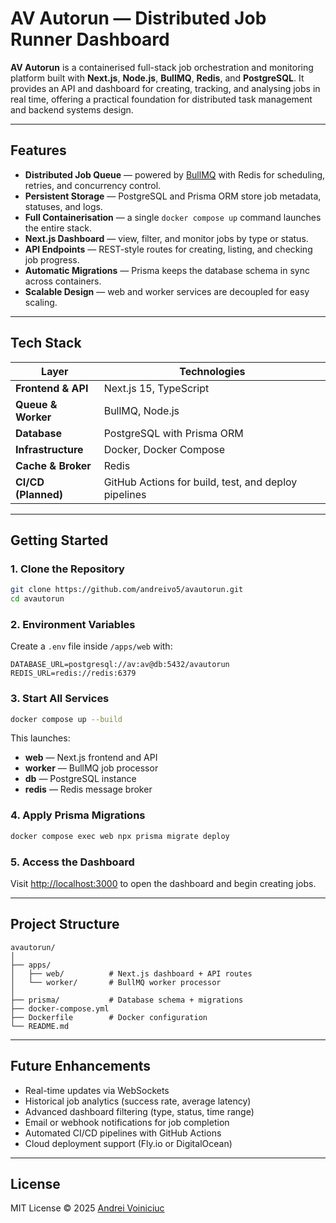 # AV Autorun — Distributed Job Runner Dashboard

**AV Autorun** is a containerised full-stack job orchestration and monitoring platform built with **Next.js**, **Node.js**, **BullMQ**, **Redis**, and **PostgreSQL**.
It provides an API and dashboard for creating, tracking, and analysing jobs in real time, offering a practical foundation for distributed task management and backend systems design.

---

## Features

* **Distributed Job Queue** — powered by [BullMQ](https://docs.bullmq.io/) with Redis for scheduling, retries, and concurrency control.
* **Persistent Storage** — PostgreSQL and Prisma ORM store job metadata, statuses, and logs.
* **Full Containerisation** — a single `docker compose up` command launches the entire stack.
* **Next.js Dashboard** — view, filter, and monitor jobs by type or status.
* **API Endpoints** — REST-style routes for creating, listing, and checking job progress.
* **Automatic Migrations** — Prisma keeps the database schema in sync across containers.
* **Scalable Design** — web and worker services are decoupled for easy scaling.

---

## Tech Stack

| Layer               | Technologies                                         |
| ------------------- | ---------------------------------------------------- |
| **Frontend & API**  | Next.js 15, TypeScript                               |
| **Queue & Worker**  | BullMQ, Node.js                                      |
| **Database**        | PostgreSQL with Prisma ORM                           |
| **Infrastructure**  | Docker, Docker Compose                               |
| **Cache & Broker**  | Redis                                                |
| **CI/CD (Planned)** | GitHub Actions for build, test, and deploy pipelines |

---

## Getting Started

### 1. Clone the Repository

```bash
git clone https://github.com/andreivo5/avautorun.git
cd avautorun
```

### 2. Environment Variables

Create a `.env` file inside `/apps/web` with:

```env
DATABASE_URL=postgresql://av:av@db:5432/avautorun
REDIS_URL=redis://redis:6379
```

### 3. Start All Services

```bash
docker compose up --build
```

This launches:

* **web** — Next.js frontend and API
* **worker** — BullMQ job processor
* **db** — PostgreSQL instance
* **redis** — Redis message broker

### 4. Apply Prisma Migrations

```bash
docker compose exec web npx prisma migrate deploy
```

### 5. Access the Dashboard

Visit [http://localhost:3000](http://localhost:3000) to open the dashboard and begin creating jobs.

---

## Project Structure

```
avautorun/
│
├── apps/
│   ├── web/          # Next.js dashboard + API routes
│   └── worker/       # BullMQ worker processor
│
├── prisma/           # Database schema + migrations
├── docker-compose.yml
├── Dockerfile        # Docker configuration
└── README.md
```

---

## Future Enhancements

* Real-time updates via WebSockets
* Historical job analytics (success rate, average latency)
* Advanced dashboard filtering (type, status, time range)
* Email or webhook notifications for job completion
* Automated CI/CD pipelines with GitHub Actions
* Cloud deployment support (Fly.io or DigitalOcean)

---

## License

MIT License © 2025 [Andrei Voiniciuc](https://github.com/andreivo5)
